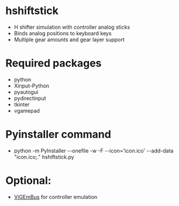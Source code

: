 # hshiftstick
 - H shifter simulation with controller analog sticks
 - Binds analog positions to keyboard keys
 - Multiple gear amounts and gear layer support

# Required packages
 - python
 - Xinput-Python
 - pyautogui
 - pydirectinput
 - tkinter
 - vgamepad

# Pyinstaller command
 - python -m PyInstaller --onefile -w -F --icon='icon.ico' --add-data "icon.ico;." hshiftstick.py

# Optional:
 - [ViGEmBus](https://github.com/ViGEm/ViGEmBus/) for controller emulation